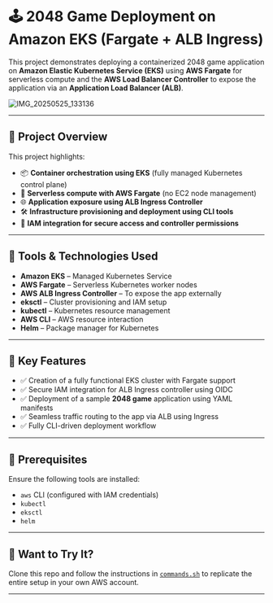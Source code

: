 # 🕹️ 2048 Game Deployment on Amazon EKS (Fargate + ALB Ingress)

This project demonstrates deploying a containerized 2048 game application on **Amazon Elastic Kubernetes Service (EKS)** using **AWS Fargate** for serverless compute and the **AWS Load Balancer Controller** to expose the application via an **Application Load Balancer (ALB)**.

 ![IMG_20250525_133136](https://github.com/user-attachments/assets/e3e69921-cf0a-4ff6-b4af-ff660a0aad39)
  

---

## 🚀 Project Overview

This project highlights:

- 📦 **Container orchestration using EKS** (fully managed Kubernetes control plane)
- 🐳 **Serverless compute with AWS Fargate** (no EC2 node management)
- 🌐 **Application exposure using ALB Ingress Controller**
- 🛠️ **Infrastructure provisioning and deployment using CLI tools**
- 🔐 **IAM integration for secure access and controller permissions**

---

## 🧰 Tools & Technologies Used

- **Amazon EKS** – Managed Kubernetes Service
- **AWS Fargate** – Serverless Kubernetes worker nodes
- **AWS ALB Ingress Controller** – To expose the app externally
- **eksctl** – Cluster provisioning and IAM setup
- **kubectl** – Kubernetes resource management
- **AWS CLI** – AWS resource interaction
- **Helm** – Package manager for Kubernetes

---

## 🧩 Key Features

- ✅ Creation of a fully functional EKS cluster with Fargate support
- ✅ Secure IAM integration for ALB Ingress controller using OIDC
- ✅ Deployment of a sample **2048 game** application using YAML manifests
- ✅ Seamless traffic routing to the app via ALB using Ingress
- ✅ Fully CLI-driven deployment workflow

---

## 📌 Prerequisites

Ensure the following tools are installed:

- `aws` CLI (configured with IAM credentials)
- `kubectl`
- `eksctl`
- `helm`

---

## 🧪 Want to Try It?

Clone this repo and follow the instructions in [`commands.sh`](./commands.sh) to replicate the entire setup in your own AWS account.

---



